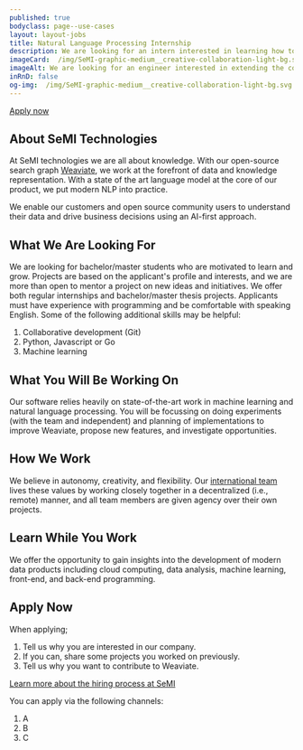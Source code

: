```yaml
---
published: true
bodyclass: page--use-cases
layout: layout-jobs
title: Natural Language Processing Internship
description: We are looking for an intern interested in learning how to build real-world natural language tools.
imageCard:  /img/SeMI-graphic-medium__creative-collaboration-light-bg.svg
imageAlt: We are looking for an engineer interested in extending the core of Weaviate.
inRnD: false
og-img:  /img/SeMI-graphic-medium__creative-collaboration-light-bg.svg
---
```


<a class="card__button button" title="Apply now" href="#apply-now">Apply now</a>

## About SeMI Technologies

At SeMI technologies we are all about knowledge. With our open-source search graph [Weaviate](/products/weaviate/), we work at the forefront of data and knowledge representation. With a state of the art language model at the core of our product, we put modern NLP into practice.

We enable our customers and open source community users to understand their data and drive business decisions using an AI-first approach.

## What We Are Looking For

We are looking for bachelor/master students who are motivated to learn and grow. Projects are based on the applicant's profile and interests, and we are more than open to mentor a project on new ideas and initiatives.
We offer both regular internships and bachelor/master thesis projects.
Applicants must have experience with programming and be comfortable with speaking English. Some of the following additional skills may be helpful:

1. Collaborative development (Git)
2. Python, Javascript or Go
3. Machine learning

## What You Will Be Working On

Our software relies heavily on state-of-the-art work in machine learning and natural language processing. You will be focussing on doing experiments (with the team and independent) and planning of implementations to improve Weaviate, propose new features, and investigate opportunities.

## How We Work

We believe in autonomy, creativity, and flexibility. Our [international team](/about/) lives these values by working closely together in a decentralized (i.e., remote) manner, and all team members are given agency over their own projects.

## Learn While You Work

We offer the opportunity to gain insights into the development of modern data products including cloud computing, data analysis, machine learning, front-end, and back-end programming.

## Apply Now

When applying;

1. Tell us why you are interested in our company.
2. If you can, share some projects you worked on previously.
3. Tell us why you want to contribute to Weaviate.

[Learn more about the hiring process at SeMI](/playbook/hr-how-we-hire.html)

You can apply via the following channels:

1. A
2. B
3. C